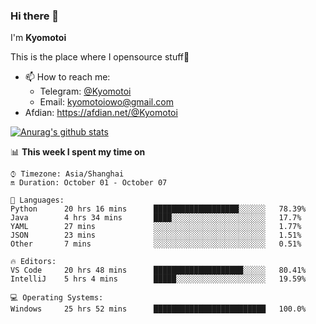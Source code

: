 ### Hi there 👋

I'm **Kyomotoi**

This is the place where I opensource stuff🤺

- 📫 How to reach me: 
    - Telegram: [@Kyomotoi](https://t.me/Kyomotoi)
    - Email: <kyomotoiowo@gmail.com>
- Afdian: <https://afdian.net/@Kyomotoi>

[![Anurag's github stats](https://github-readme-stats.vercel.app/api?username=kyomotoi)](https://github.com/anuraghazra/github-readme-stats)

📊 **This week I spent my time on**
<!--START_SECTION:waka-->
```text
⌚︎ Timezone: Asia/Shanghai
🔛 Duration: October 01 - October 07

💬 Languages: 
Python      20 hrs 16 mins      ███████████████████░░░░░░   78.39% 
Java        4 hrs 34 mins       ████░░░░░░░░░░░░░░░░░░░░░   17.7% 
YAML        27 mins             ░░░░░░░░░░░░░░░░░░░░░░░░░   1.77% 
JSON        23 mins             ░░░░░░░░░░░░░░░░░░░░░░░░░   1.51% 
Other       7 mins              ░░░░░░░░░░░░░░░░░░░░░░░░░   0.51%

🔥 Editors: 
VS Code     20 hrs 48 mins      ████████████████████░░░░░   80.41% 
IntelliJ    5 hrs 4 mins        █████░░░░░░░░░░░░░░░░░░░░   19.59%

💻 Operating Systems: 
Windows     25 hrs 52 mins      █████████████████████████   100.0%
```
<!--END_SECTION:waka-->
